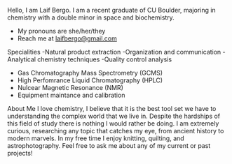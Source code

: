 Hello, I am Laif Bergo. I am a recent graduate of CU Boulder, majoring in chemistry with a double minor in space and biochemistry.
- My pronouns are she/her/they
- Reach me at laifbergo@gmail.com

Specialities
-Natural product extraction
-Organization and communication
-Analytical chemistry techniques
-Quality control analysis
- Gas Chromatography Mass Spectrometry (GCMS)
- High Perfomrance Liquid Chromatography (HPLC)
- Nulcear Magnetic Resonance (NMR)
- Equipment maintance and calibration

About Me
I love chemistry, I believe that it is the best tool set we have to understanding the complex world that we live in. Despite the hardships of this field of study there is nothing I would rather be doing. I am extremely curious, researching any topic that catches my eye, from ancient history to modern marvels. In my free time I enjoy knitting, quilting, and astrophotography. Feel free to ask me about any of my current or past projects!

<!---
LBergo/LBergo is a ✨ special ✨ repository because its `README.md` (this file) appears on your GitHub profile.
You can click the Preview link to take a look at your changes.
--->
